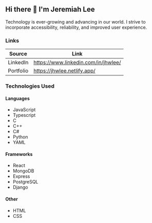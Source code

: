 ## Hi there 👋 I'm Jeremiah Lee
Technology is ever-growing and advancing in our world. I strive to incorporate accessibility, reliability, and improved user experience.
<!--
**leejoonli/leejoonli** is a ✨ _special_ ✨ repository because its `README.md` (this file) appears on your GitHub profile.

Here are some ideas to get you started:
- 🔭 I’m currently working on ...
- 🌱 I’m currently learning ...
- 👯 I’m looking to collaborate on ...
- 🤔 I’m looking for help with ...
- 💬 Ask me about ...
- 📫 How to reach me: ...
- 😄 Pronouns: ...
- ⚡ Fun fact: ...
-->

### Links

| Source | Link |
| ------ | ---- |
| LinkedIn | https://www.linkedin.com/in/jhwlee/ |
| Portfolio | https://jhwlee.netlify.app/ |

### Technologies Used

#### Languages
- JavaScript
- Typescript
- C
- C++
- C#
- Python
- YAML

#### Frameworks
- React
- MongoDB
- Express
- PostgreSQL
- Django

#### Other
- HTML
- CSS
